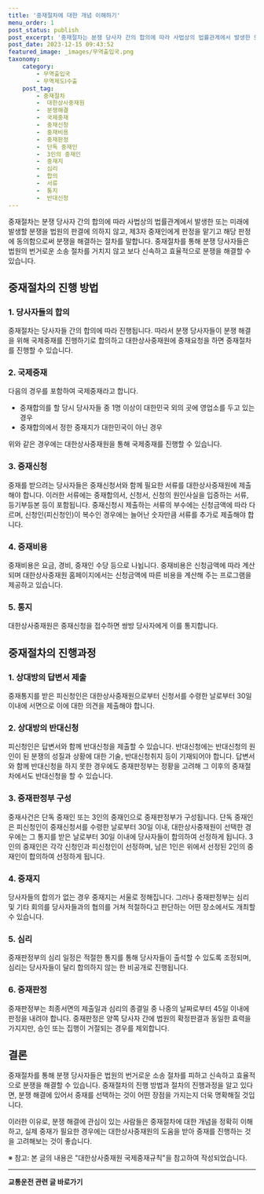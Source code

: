 ```yaml
---
title: '중재절차에 대한 개념 이해하기'
menu_order: 1
post_status: publish
post_excerpt: '중재절차는 분쟁 당사자 간의 합의에 따라 사법상의 법률관계에서 발생한 또는 미래에 발생할 분쟁을 법원의 판결에 의하지 않고, 제3자 중재인에게 판정을 맡기고 해당 판정에 동의함으로써 분쟁을 해결하는 절차를 말합니다. 중재절차를 통해 분쟁 당사자들은 법원의 번거로운 소송 절차를 거치지 않고 보다 신속하고 효율적으로 분쟁을 해결할 수 있습니다.'
post_date: 2023-12-15 09:43:52
featured_image: _images/무역출입국.png
taxonomy:
    category:
        - 무역출입국
        - 무역제도Ⅰ수출
    post_tag:
        - 중재절차
        -  대한상사중재원
        -  분쟁해결
        -  국제중재
        -  중재신청
        -  중재비용
        -  중재판정
        -  단독 중재인
        -  3인의 중재인
        -  중재지
        -  심리
        -  합의
        -  서류
        -  통지
        -  반대신청
---
```



중재절차는 분쟁 당사자 간의 합의에 따라 사법상의 법률관계에서 발생한 또는 미래에 발생할 분쟁을 법원의 판결에 의하지 않고, 제3자 중재인에게 판정을 맡기고 해당 판정에 동의함으로써 분쟁을 해결하는 절차를 말합니다. 중재절차를 통해 분쟁 당사자들은 법원의 번거로운 소송 절차를 거치지 않고 보다 신속하고 효율적으로 분쟁을 해결할 수 있습니다.

## 중재절차의 진행 방법

### 1. 당사자들의 합의
중재절차는 당사자들 간의 합의에 따라 진행됩니다. 따라서 분쟁 당사자들이 분쟁 해결을 위해 국제중재를 진행하기로 합의하고 대한상사중재원에 중재요청을 하면 중재절차를 진행할 수 있습니다.

### 2. 국제중재
다음의 경우를 포함하여 국제중재라고 합니다.
- 중재합의를 할 당시 당사자들 중 1명 이상이 대한민국 외의 곳에 영업소를 두고 있는 경우
- 중재합의에서 정한 중재지가 대한민국이 아닌 경우

위와 같은 경우에는 대한상사중재원을 통해 국제중재를 진행할 수 있습니다.

### 3. 중재신청
중재를 받으려는 당사자들은 중재신청서와 함께 필요한 서류를 대한상사중재원에 제출해야 합니다. 이러한 서류에는 중재합의서, 신청서, 신청의 원인사실을 입증하는 서류, 등기부등본 등이 포함됩니다. 중재신청시 제출하는 서류의 부수에는 신청금액에 따라 다르며, 신청인(피신청인)이 복수인 경우에는 늘어난 숫자만큼 서류를 추가로 제출해야 합니다.

### 4. 중재비용
중재비용은 요금, 경비, 중재인 수당 등으로 나뉩니다. 중재비용은 신청금액에 따라 계산되며 대한상사중재원 홈페이지에서는 신청금액에 따른 비용을 계산해 주는 프로그램을 제공하고 있습니다.

### 5. 통지
대한상사중재원은 중재신청을 접수하면 쌍방 당사자에게 이를 통지합니다.

## 중재절차의 진행과정

### 1. 상대방의 답변서 제출
중재통지를 받은 피신청인은 대한상사중재원으로부터 신청서를 수령한 날로부터 30일 이내에 서면으로 이에 대한 의견을 제출해야 합니다.

### 2. 상대방의 반대신청
피신청인은 답변서와 함께 반대신청을 제출할 수 있습니다. 반대신청에는 반대신청의 원인이 된 분쟁의 성질과 상황에 대한 기술, 반대신청취지 등이 기재되어야 합니다. 답변서와 함께 반대신청을 하지 못한 경우에도 중재판정부는 정황을 고려해 그 이후의 중재절차에서도 반대신청을 할 수 있습니다.

### 3. 중재판정부 구성
중재사건은 단독 중재인 또는 3인의 중재인으로 중재판정부가 구성됩니다. 단독 중재인은 피신청인이 중재신청서를 수령한 날로부터 30일 이내, 대한상사중재원이 선택한 경우에는 그 통지를 받은 날로부터 30일 이내에 당사자들이 합의하여 선정하게 됩니다. 3인의 중재인은 각각 신청인과 피신청인이 선정하며, 남은 1인은 위에서 선정된 2인의 중재인이 합의하여 선정하게 됩니다.

### 4. 중재지
당사자들의 합의가 없는 경우 중재지는 서울로 정해집니다. 그러나 중재판정부는 심리 및 기타 회의를 당사자들과의 협의를 거쳐 적절하다고 판단하는 어떤 장소에서도 개최할 수 있습니다.

### 5. 심리
중재판정부의 심리 일정은 적절한 통지를 통해 당사자들이 출석할 수 있도록 조정되며, 심리는 당사자들이 달리 합의하지 않는 한 비공개로 진행됩니다.

### 6. 중재판정
중재판정부는 최종서면의 제출일과 심리의 종결일 중 나중의 날짜로부터 45일 이내에 판정을 내려야 합니다. 중재판정은 양쪽 당사자 간에 법원의 확정판결과 동일한 효력을 가지지만, 승인 또는 집행이 거절되는 경우를 제외합니다.

## 결론

중재절차를 통해 분쟁 당사자들은 법원의 번거로운 소송 절차를 피하고 신속하고 효율적으로 분쟁을 해결할 수 있습니다. 중재절차의 진행 방법과 절차의 진행과정을 알고 있다면, 분쟁 해결에 있어서 중재를 선택하는 것이 어떤 장점을 가지는지 더욱 명확해질 것입니다.

이러한 이유로, 분쟁 해결에 관심이 있는 사람들은 중재절차에 대한 개념을 정확히 이해하고, 실제 중재가 필요한 경우에는 대한상사중재원의 도움을 받아 중재를 진행하는 것을 고려해보는 것이 좋습니다.

※ 참고: 본 글의 내용은 "대한상사중재원 국제중재규칙"을 참고하여 작성되었습니다.
<!-- wp:separator -->
<hr class="wp-block-separator has-alpha-channel-opacity"/>
<!-- /wp:separator -->

<!-- wp:group {"backgroundColor":"base","layout":{"type":"constrained"}} -->
<div class="wp-block-group has-base-background-color has-background"><!-- wp:paragraph {"align":"center","fontSize":"medium"} -->
<p class="has-text-align-center has-large-font-size"><strong>교통운전 관련 글 바로가기</strong></p>
<!-- /wp:paragraph -->


<!-- wp:latest-posts
{"categories":[{"id":1440,"count":19,"description":"","link":"https://uknowlaw.com/category/%ea%b5%90%ed%86%b5%ec%9a%b4%ec%a0%84/","name":"교통운전","slug":"교통운전","taxonomy":"category","parent":0,"meta":[],"_links":{"self":[{"href":"https://uknowlaw.com/wp-json/wp/v2/categories/1440"}],"collection":[{"href":"https://uknowlaw.com/wp-json/wp/v2/categories"}],"about":[{"href":"https://uknowlaw.com/wp-json/wp/v2/taxonomies/category"}],"wp:post_type":[{"href":"https://uknowlaw.com/wp-json/wp/v2/posts?categories=1440"}],"curies":[{"name":"wp","href":"https://api.w.org/{rel}","templated":true}]}}],"postsToShow":100,"excerptLength":28,"postLayout":"grid","columns":2,"featuredImageAlign":"left","featuredImageSizeSlug":"large","fontSize":"small"} /--></div>
<!-- /wp:group -->